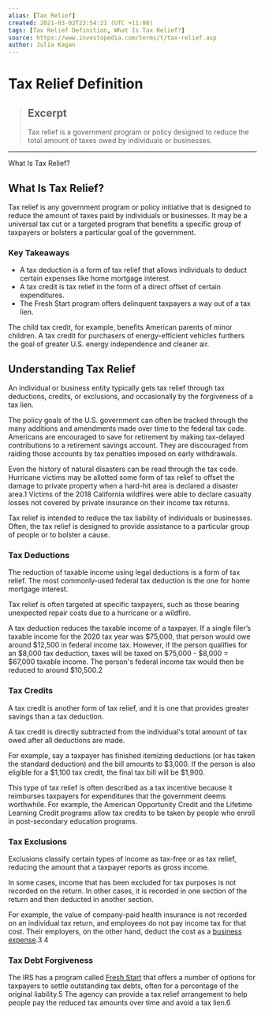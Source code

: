 ```yaml
---
alias: [Tax Relief]
created: 2021-03-02T23:54:21 (UTC +11:00)
tags: [Tax Relief Definition, What Is Tax Relief?]
source: https://www.investopedia.com/terms/t/tax-relief.asp
author: Julia Kagan
---
```


# Tax Relief Definition

> ## Excerpt
> Tax relief is a government program or policy designed to reduce the total amount of taxes owed by individuals or businesses.

---

What Is Tax Relief?
## What Is Tax Relief?

Tax relief is any government program or policy initiative that is designed to reduce the amount of taxes paid by individuals or businesses. It may be a universal tax cut or a targeted program that benefits a specific group of taxpayers or bolsters a particular goal of the government.

### Key Takeaways

-   A tax deduction is a form of tax relief that allows individuals to deduct certain expenses like home mortgage interest.
-   A tax credit is tax relief in the form of a direct offset of certain expenditures.
-   The Fresh Start program offers delinquent taxpayers a way out of a tax lien.

The child tax credit, for example, benefits American parents of minor children. A tax credit for purchasers of energy-efficient vehicles furthers the goal of greater U.S. energy independence and cleaner air.

## Understanding Tax Relief

An individual or business entity typically gets tax relief through tax deductions, credits, or exclusions, and occasionally by the forgiveness of a tax lien.

The policy goals of the U.S. government can often be tracked through the many additions and amendments made over time to the federal tax code. Americans are encouraged to save for retirement by making tax-delayed contributions to a retirement savings account. They are discouraged from raiding those accounts by tax penalties imposed on early withdrawals.

Even the history of natural disasters can be read through the tax code. Hurricane victims may be allotted some form of tax relief to offset the damage to private property when a hard-hit area is declared a disaster area.1 Victims of the 2018 California wildfires were able to declare casualty losses not covered by private insurance on their income tax returns.

Tax relief is intended to reduce the tax liability of individuals or businesses. Often, the tax relief is designed to provide assistance to a particular group of people or to bolster a cause.

### Tax Deductions

The reduction of taxable income using legal deductions is a form of tax relief. The most commonly-used federal tax deduction is the one for home mortgage interest.

Tax relief is often targeted at specific taxpayers, such as those bearing unexpected repair costs due to a hurricane or a wildfire.

A tax deduction reduces the taxable income of a taxpayer. If a single filer’s taxable income for the 2020 tax year was $75,000, that person would owe around $12,500 in federal income tax. However, if the person qualifies for an $8,000 tax deduction, taxes will be taxed on $75,000 - $8,000 = $67,000 taxable income. The person's federal income tax would then be reduced to around $10,500.2

### Tax Credits

A tax credit is another form of tax relief, and it is one that provides greater savings than a tax deduction.

A tax credit is directly subtracted from the individual's total amount of tax owed after all deductions are made.

For example, say a taxpayer has finished itemizing deductions (or has taken the standard deduction) and the bill amounts to $3,000. If the person is also eligible for a $1,100 tax credit, the final tax bill will be $1,900.

This type of tax relief is often described as a tax incentive because it reimburses taxpayers for expenditures that the government deems worthwhile. For example, the American Opportunity Credit and the Lifetime Learning Credit programs allow tax credits to be taken by people who enroll in post-secondary education programs.

### Tax Exclusions

Exclusions classify certain types of income as tax-free or as tax relief, reducing the amount that a taxpayer reports as gross income.

In some cases, income that has been excluded for tax purposes is not recorded on the return. In other cases, it is recorded in one section of the return and then deducted in another section.

For example, the value of company-paid health insurance is not recorded on an individual tax return, and employees do not pay income tax for that cost. Their employers, on the other hand, deduct the cost as a [business expense](https://www.investopedia.com/terms/b/businessexpenses.asp).3 4

### Tax Debt Forgiveness

The IRS has a program called [Fresh Start](https://www.irs.gov/pub/irs-utl/oc_theirsfreshstartprogramcanhelpyoupayyourtaxesfinal.pdf) that offers a number of options for taxpayers to settle outstanding tax debts, often for a percentage of the original liability.5 The agency can provide a tax relief arrangement to help people pay the reduced tax amounts over time and avoid a tax lien.6
